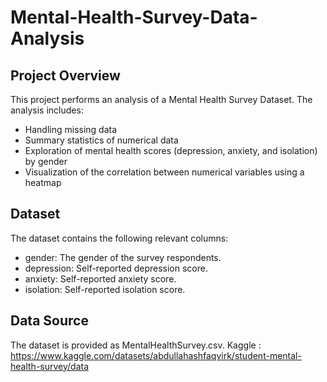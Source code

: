 # Mental-Health-Survey-Data-Analysis

## Project Overview
This project performs an analysis of a Mental Health Survey Dataset. The analysis includes:

- Handling missing data
- Summary statistics of numerical data
- Exploration of mental health scores (depression, anxiety, and isolation) by gender
- Visualization of the correlation between numerical variables using a heatmap

## Dataset
The dataset contains the following relevant columns:

- gender: The gender of the survey respondents.
- depression: Self-reported depression score.
- anxiety: Self-reported anxiety score.
- isolation: Self-reported isolation score.

## Data Source
The dataset is provided as MentalHealthSurvey.csv. Kaggle : https://www.kaggle.com/datasets/abdullahashfaqvirk/student-mental-health-survey/data 
